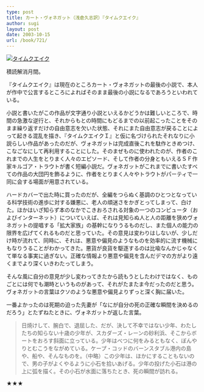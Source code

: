 ```yaml
---
type: post
title: カート・ヴォネガット（浅倉久志訳）『タイムクエイク』
author: sugi
layout: post
date: 2003-10-15
url: /book/721/
---
```

<a href="http://www.amazon.co.jp/exec/obidos/ASIN/4150114331/chezsugi-22/ref=nosim/" onclick="_gaq.push(['_trackEvent', 'outbound-article', 'http://www.amazon.co.jp/exec/obidos/ASIN/4150114331/chezsugi-22/ref=nosim/', '']);" name="amazletlink" target="_blank"><img src="http://i1.wp.com/ec2.images-amazon.com/images/I/519GYRVJQ4L.SL160.jpg?w=660" alt="タイムクエイク" class="alignleft" data-recalc-dims="1" /></a>

積読解消月間。

『タイムクエイク』は現在のところカート・ヴォネガットの最後の小説で、本人が作中で公言するところによればそのまま最後の小説になるであろうといわれている。

小説と書いたがこの作品が文字通り小説といえるかどうかは難しいところで、時間の急激な逆行と、それからもとの時間にもどるまでの以前起こったことをそのまま繰り返すだけの自由意志を欠いた状態、それにまた自由意志が戻ることによって起きる混乱を描き、『タイムクエイクＩ』と仮に名づけられたそれなりに小説らしい作品があったのだが、ヴォネガットは完成直後これを駄作ときめつけ、こなごなにして再利用することにした。そのまぜものに使われたのが、作者のこれまでの人生をとりまく人々のエピソード、そして作者の分身ともいえるＳＦ作家キルゴア・トラウトが書く短編小説だ。ヴォネガットがこれまでに書いたすべての作品の大団円を飾るように、作者をとりまく人々やトラウトがパーティで一同に会する場面が用意されている。

ハードカバーで出た時に買ったのだが、全編をつらぬく基調のひとつとなっている科学技術の進歩に対する嫌悪に、老人の頑迷さをかぎとってしまって、白けた。ほかはいざ知らず本のなかでこきおろされる対象の一つのコンピュータ（およびインターネット）についていえば、それは見知らぬ人と人の距離を狭めヴォネガットの提唱する「拡大家族」の基幹になりうるものだし、また個人の能力の限界を広げてくれるものだと思っていた。その意見は変わりはしないが、少しだけ時が流れて、同時に、それは、悪意や偏見のようなものを効率的に流す機械にもなりうることがわかってきた。悪貨が良貨を駆逐するのは比喩なんかじゃなくて単なる事実に過ぎない。正確な情報より悪意や偏見を含んだデマの方がより遠くまでより深くいきわたってしまう。

そんな風に自分の意見が少し変わってきたから読もうとしたわけではなく、ものごとには何でも潮時というものがあって、それがたまたま今だったのだと思う。ヴォネガットの言葉はクソのような悪意や偏見よりずっと深く胸に届いた。

一番よかったのは死期の迫った先妻が「なにが自分の死の正確な瞬間を決めるのだろう」とたずねたときに、ヴォネガットが返した言葉。

> 日焼けして、腕白で、退屈した、だが、決して不幸ではない少年、わたしたちの知らない十歳の少年が、スカダーズ・レーンの砂利浜、そこからボートをおろす斜面に立っている。少年はべつに何をみるともなく、ぼんやりとむこうをながめている。ケープ・コッドのバーンスタブル港内の島や、船や、そんなものを。（中略）この少年は、ほかにすることもないので、男の子がよくやるように小石を拾いあげる。少年の投げた小石は港の上に弧を描く。その小石が水面に落ちたとき、死の瞬間が訪れる。

★★★

